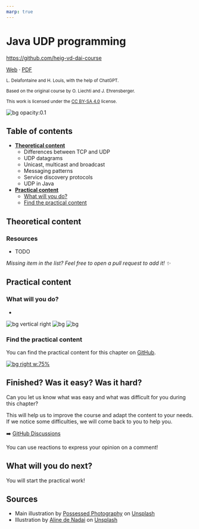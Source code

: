 ```yaml
---
marp: true
---
```


<!--
theme: gaia
size: 16:9
paginate: true
author: L. Delafontaine and H. Louis, with the help of ChatGPT
title: HEIG-VD DAI Course - Java UDP programming
description: Java UDP programming for the DAI course at HEIG-VD, Switzerland
url: https://heig-vd-dai-course.github.io/heig-vd-dai-course/17-java-udp-programming/
footer: '**HEIG-VD** - DAI Course 2023-2024 - CC BY-SA 4.0'
style: |
    :root {
        --color-background: #fff;
        --color-foreground: #333;
        --color-highlight: #f96;
        --color-dimmed: #888;
        --color-headings: #7d8ca3;
    }
    blockquote {
        font-style: italic;
    }
    table {
        width: 100%;
    }
    th:first-child {
        width: 15%;
    }
    h1, h2, h3, h4, h5, h6 {
        color: var(--color-headings);
    }
    h2, h3, h4, h5, h6 {
        font-size: 1.5rem;
    }
    h1 a:link, h2 a:link, h3 a:link, h4 a:link, h5 a:link, h6 a:link {
        text-decoration: none;
    }
    section:not([class=lead]) > p, blockquote {
        text-align: justify;
    }
headingDivider: 4
-->

[web]:
  https://heig-vd-dai-course.github.io/heig-vd-dai-course/17-java-udp-programming/
[pdf]:
  https://heig-vd-dai-course.github.io/heig-vd-dai-course/17-java-udp-programming/17-java-udp-programming-presentation.pdf
[license]:
  https://github.com/heig-vd-dai-course/heig-vd-dai-course/blob/main/LICENSE.md
[discussions]: https://github.com/orgs/heig-vd-dai-course/discussions/120
[illustration]:
  https://images.unsplash.com/photo-1578054041218-5ee0003926dd?fit=crop&h=720
[course-material]:
  https://github.com/heig-vd-dai-course/heig-vd-dai-course/blob/main/17-java-udp-programming/COURSE_MATERIAL.md
[course-material-qr-code]:
  https://quickchart.io/qr?format=png&ecLevel=Q&size=400&margin=1&text=https://github.com/heig-vd-dai-course/heig-vd-dai-course/blob/main/17-java-udp-programming/COURSE_MATERIAL.md

# Java UDP programming

<!--
_class: lead
_paginate: false
-->

<https://github.com/heig-vd-dai-course>

[Web][web] · [PDF][pdf]

<small>L. Delafontaine and H. Louis, with the help of ChatGPT.</small>

<small>Based on the original course by O. Liechti and J. Ehrensberger.</small>

<small>This work is licensed under the [CC BY-SA 4.0][license] license.</small>

![bg opacity:0.1][illustration]

## Table of contents

- **[Theoretical content](#theoretical-content)**
  - Differences between TCP and UDP
  - UDP datagrams
  - Unicast, multicast and broadcast
  - Messaging patterns
  - Service discovery protocols
  - UDP in Java
- **[Practical content](#practical-content)**
  - [What will you do?](#what-will-you-do)
  - [Find the practical content](#find-the-course-material)

## Theoretical content

<!-- _class: lead -->

### Resources

- TODO

_Missing item in the list? Feel free to open a pull request to add it! ✨_

## Practical content

<!-- _class: lead -->

### What will you do?

-

![bg vertical right](https://fakeimg.pl/800x600/0288d1/fff/?text=A)
![bg](https://fakeimg.pl/800x600/02669d/fff/?text=B)
![bg](https://fakeimg.pl/800x600/67b8e3/fff/?text=C)

### Find the practical content

<!-- _class: lead -->

You can find the practical content for this chapter on
[GitHub][course-material].

[![bg right w:75%][course-material-qr-code]][course-material]

## Finished? Was it easy? Was it hard?

Can you let us know what was easy and what was difficult for you during this
chapter?

This will help us to improve the course and adapt the content to your needs. If
we notice some difficulties, we will come back to you to help you.

➡️ [GitHub Discussions][discussions]

You can use reactions to express your opinion on a comment!

## What will you do next?

<!-- _class: lead -->

You will start the practical work!

## Sources

- Main illustration by
  [Possessed Photography](https://unsplash.com/@possessedphotography) on
  [Unsplash](https://unsplash.com/photos/tiNCpHudGrw)
- Illustration by [Aline de Nadai](https://unsplash.com/@alinedenadai) on
  [Unsplash](https://unsplash.com/photos/j6brni7fpvs)
